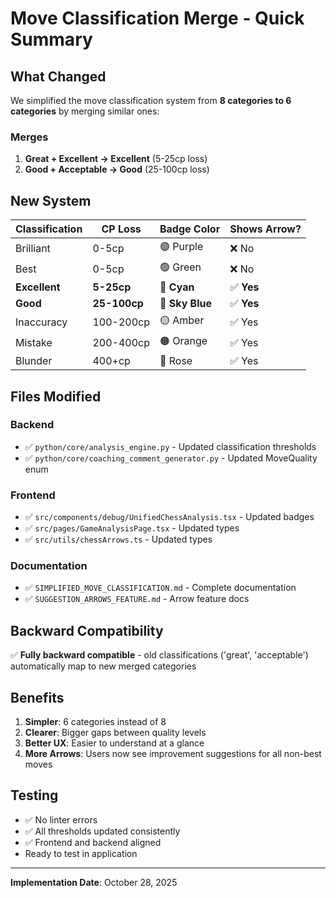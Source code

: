 # Move Classification Merge - Quick Summary

## What Changed

We simplified the move classification system from **8 categories to 6 categories** by merging similar ones:

### Merges
1. **Great + Excellent → Excellent** (5-25cp loss)
2. **Good + Acceptable → Good** (25-100cp loss)

## New System

| Classification | CP Loss | Badge Color | Shows Arrow? |
|----------------|---------|-------------|--------------|
| Brilliant | 0-5cp | 🟣 Purple | ❌ No |
| Best | 0-5cp | 🟢 Green | ❌ No |
| **Excellent** | **5-25cp** | 🔵 **Cyan** | ✅ **Yes** |
| **Good** | **25-100cp** | 🌊 **Sky Blue** | ✅ **Yes** |
| Inaccuracy | 100-200cp | 🟡 Amber | ✅ Yes |
| Mistake | 200-400cp | 🟠 Orange | ✅ Yes |
| Blunder | 400+cp | 🔴 Rose | ✅ Yes |

## Files Modified

### Backend
- ✅ `python/core/analysis_engine.py` - Updated classification thresholds
- ✅ `python/core/coaching_comment_generator.py` - Updated MoveQuality enum

### Frontend
- ✅ `src/components/debug/UnifiedChessAnalysis.tsx` - Updated badges
- ✅ `src/pages/GameAnalysisPage.tsx` - Updated types
- ✅ `src/utils/chessArrows.ts` - Updated types

### Documentation
- ✅ `SIMPLIFIED_MOVE_CLASSIFICATION.md` - Complete documentation
- ✅ `SUGGESTION_ARROWS_FEATURE.md` - Arrow feature docs

## Backward Compatibility

✅ **Fully backward compatible** - old classifications ('great', 'acceptable') automatically map to new merged categories

## Benefits

1. **Simpler**: 6 categories instead of 8
2. **Clearer**: Bigger gaps between quality levels
3. **Better UX**: Easier to understand at a glance
4. **More Arrows**: Users now see improvement suggestions for all non-best moves

## Testing

- ✅ No linter errors
- ✅ All thresholds updated consistently
- ✅ Frontend and backend aligned
- Ready to test in application

---

**Implementation Date**: October 28, 2025

